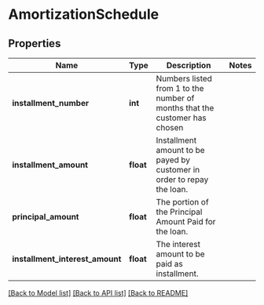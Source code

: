 # AmortizationSchedule

## Properties
Name | Type | Description | Notes
------------ | ------------- | ------------- | -------------
**installment_number** | **int** | Numbers listed from 1 to the number of months that the customer has chosen | 
**installment_amount** | **float** | Installment amount to be payed by customer in order to repay the loan. | 
**principal_amount** | **float** | The portion of the Principal Amount Paid for the loan. | 
**installment_interest_amount** | **float** | The interest  amount to be paid as installment. | 

[[Back to Model list]](../README.md#documentation-for-models) [[Back to API list]](../README.md#documentation-for-api-endpoints) [[Back to README]](../README.md)

